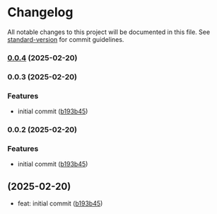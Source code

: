 # Changelog

All notable changes to this project will be documented in this file. See [standard-version](https://github.com/conventional-changelog/standard-version) for commit guidelines.

### [0.0.4](https://github.com/benjaminmikiten/clicker/compare/v0.0.3...v0.0.4) (2025-02-20)

### 0.0.3 (2025-02-20)


### Features

* initial commit ([b193b45](https://github.com/benjaminmikiten/clicker/commit/b193b4557b303ad149bfd7cf1069a0eb2847dbee))

### 0.0.2 (2025-02-20)


### Features

* initial commit ([b193b45](https://github.com/benjaminmikiten/clicker/commit/b193b4557b303ad149bfd7cf1069a0eb2847dbee))

##  (2025-02-20)

* feat: initial commit ([b193b45](https://github.com/benjaminmikiten/clicker/commit/b193b45))
